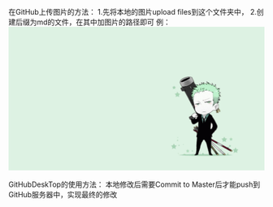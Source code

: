 在GitHub上传图片的方法：
1.先将本地的图片upload files到这个文件夹中，
2.创建后缀为md的文件，在其中加图片的路径即可
例：![image](https://github.com/weifengqiu/android-creating-assistant/blob/master/Picture%20Floder/a.jpeg)


GitHubDeskTop的使用方法：
本地修改后需要Commit to Master后才能push到GitHub服务器中，实现最终的修改
